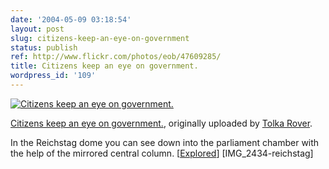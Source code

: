 ```yaml
---
date: '2004-05-09 03:18:54'
layout: post
slug: citizens-keep-an-eye-on-government
status: publish
ref: http://www.flickr.com/photos/eob/47609285/
title: Citizens keep an eye on government.
wordpress_id: '109'
---
```



[![Citizens keep an eye on government.](http://static.flickr.com/32/47609285_e5a4e4a8e9_t.jpg)](http://www.flickr.com/photos/eob/47609285/)


[Citizens keep an eye on government.](http://www.flickr.com/photos/eob/47609285/),
originally uploaded by [Tolka Rover](http://www.flickr.com/people/eob/).



In the Reichstag dome you can see down into the parliament chamber with the help of the mirrored central column. [[Explored](http://flagrantdisregard.com/flickr/scout.php?username=Tolka+Rover&sort=position&year=0)]  [IMG_2434-reichstag]


